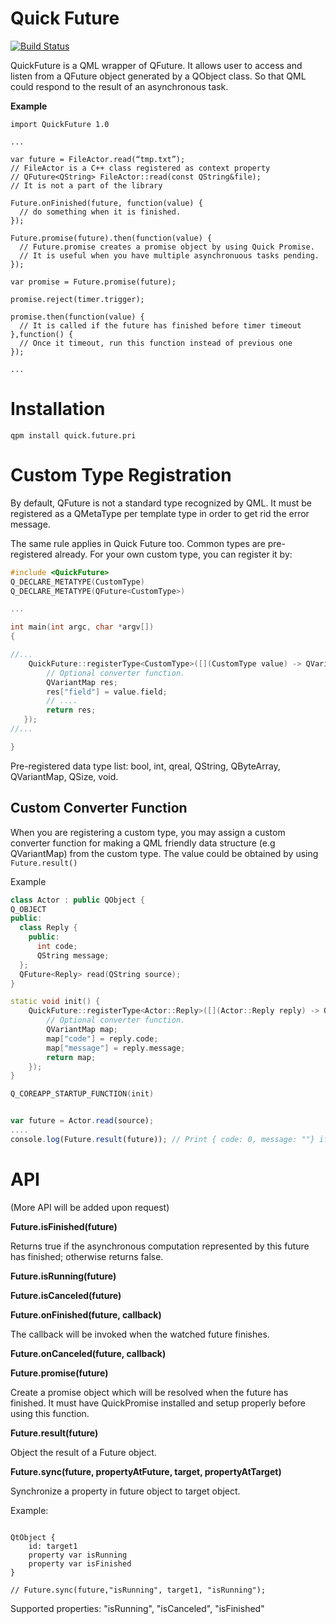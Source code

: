 Quick Future
============
[![Build Status](https://travis-ci.org/benlau/quickfuture.svg?branch=master)](https://travis-ci.org/benlau/quickfuture)

QuickFuture is a QML wrapper of QFuture. It allows user to access and listen from a QFuture object generated by a QObject class. So that QML could respond to the result of an asynchronous task.

**Example**

```
import QuickFuture 1.0

...

var future = FileActor.read(“tmp.txt”);
// FileActor is a C++ class registered as context property
// QFuture<QString> FileActor::read(const QString&file);
// It is not a part of the library

Future.onFinished(future, function(value) {
  // do something when it is finished.
});

Future.promise(future).then(function(value) {
  // Future.promise creates a promise object by using Quick Promise.
  // It is useful when you have multiple asynchronuous tasks pending.
});

var promise = Future.promise(future);

promise.reject(timer.trigger);

promise.then(function(value) {
  // It is called if the future has finished before timer timeout
},function() {
  // Once it timeout, run this function instead of previous one
});

...

```

Installation
============

    qpm install quick.future.pri


Custom Type Registration
========================

By default, QFuture<T> is not a standard type recognized by QML.
It must be registered as a QMetaType per template type in order to get rid the error message.

The same rule applies in Quick Future too.
Common types are pre-registered already.
For your own custom type, you can register it by:

```c++
#include <QuickFuture>
Q_DECLARE_METATYPE(CustomType)
Q_DECLARE_METATYPE(QFuture<CustomType>)

...

int main(int argc, char *argv[])
{

//...
    QuickFuture::registerType<CustomType>([](CustomType value) -> QVariant {
        // Optional converter function.
        QVariantMap res;
        res["field"] = value.field;
        // ....
        return res;
   });
//...

}
```

Pre-registered data type list: bool, int, qreal, QString, QByteArray, QVariantMap, QSize, void.

Custom Converter Function
-------------------------

When you are registering a custom type, you may assign a custom converter function for making a QML friendly data structure (e.g QVariantMap) from the custom type. The value could be obtained by using `Future.result()`

Example

```c++
class Actor : public QObject {
Q_OBJECT
public:
  class Reply {
    public:
      int code;
      QString message;
  };
  QFuture<Reply> read(QString source);
}

static void init() {
    QuickFuture::registerType<Actor::Reply>([](Actor::Reply reply) -> QVariant {
        // Optional converter function.
        QVariantMap map;
        map["code"] = reply.code;
        map["message"] = reply.message;
        return map;
    });
}

Q_COREAPP_STARTUP_FUNCTION(init)
```

```QML

var future = Actor.read(source);
....
console.log(Future.result(future)); // Print { code: 0, message: ""} if the reply is empty
```


API
===

(More API will be added upon request)

**Future.isFinished(future)**

Returns true if the asynchronous computation represented by this future has finished; otherwise returns false.

**Future.isRunning(future)**

**Future.isCanceled(future)**

**Future.onFinished(future, callback)**

The callback will be invoked when the watched future finishes.

**Future.onCanceled(future, callback)**

**Future.promise(future)**

Create a promise object which will be resolved when the future has finished. It must have QuickPromise installed and setup properly before using this function.

**Future.result(future)**

Object the result of a Future object.

**Future.sync(future, propertyAtFuture, target, propertyAtTarget)**

Synchronize a property in future object to target object.

Example:
```

QtObject {
    id: target1
    property var isRunning
    property var isFinished
}

// Future.sync(future,"isRunning", target1, "isRunning");
```

Supported properties: "isRunning", "isCanceled", "isFinished"

